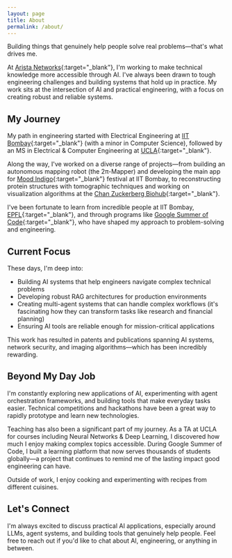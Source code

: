 ```yaml
---
layout: page
title: About
permalink: /about/
---
```


Building things that genuinely help people solve real problems—that's what drives me.

At [Arista Networks](https://www.arista.com/en/){:target="_blank"}, I'm working to make technical knowledge more accessible through AI. I've always been drawn to tough engineering challenges and building systems that hold up in practice. My work sits at the intersection of AI and practical engineering, with a focus on creating robust and reliable systems.

## My Journey

My path in engineering started with Electrical Engineering at [IIT Bombay](https://www.iitb.ac.in/){:target="_blank"} (with a minor in Computer Science), followed by an MS in Electrical & Computer Engineering at [UCLA](https://www.ucla.edu/){:target="_blank"}. 

Along the way, I've worked on a diverse range of projects—from building an autonomous mapping robot (the 2π-Mapper) and developing the main app for [Mood Indigo](https://moodi.org/){:target="_blank"} festival at IIT Bombay, to reconstructing protein structures with tomographic techniques and working on visualization algorithms at the [Chan Zuckerberg Biohub](https://www.czbiohub.org/){:target="_blank"}.

I've been fortunate to learn from incredible people at IIT Bombay, [EPFL](https://www.epfl.ch/en/){:target="_blank"}, and through programs like [Google Summer of Code](https://summerofcode.withgoogle.com/){:target="_blank"}, who have shaped my approach to problem-solving and engineering.

## Current Focus

These days, I'm deep into:
- Building AI systems that help engineers navigate complex technical problems
- Developing robust RAG architectures for production environments
- Creating multi-agent systems that can handle complex workflows (it's fascinating how they can transform tasks like research and financial planning)
- Ensuring AI tools are reliable enough for mission-critical applications

This work has resulted in patents and publications spanning AI systems, network security, and imaging algorithms—which has been incredibly rewarding.

## Beyond My Day Job

I'm constantly exploring new applications of AI, experimenting with agent orchestration frameworks, and building tools that make everyday tasks easier. Technical competitions and hackathons have been a great way to rapidly prototype and learn new technologies.

Teaching has also been a significant part of my journey. As a TA at UCLA for courses including Neural Networks & Deep Learning, I discovered how much I enjoy making complex topics accessible. During Google Summer of Code, I built a learning platform that now serves thousands of students globally—a project that continues to remind me of the lasting impact good engineering can have.

Outside of work, I enjoy cooking and experimenting with recipes from different cuisines.

## Let's Connect

I'm always excited to discuss practical AI applications, especially around LLMs, agent systems, and building tools that genuinely help people. Feel free to reach out if you'd like to chat about AI, engineering, or anything in between.
